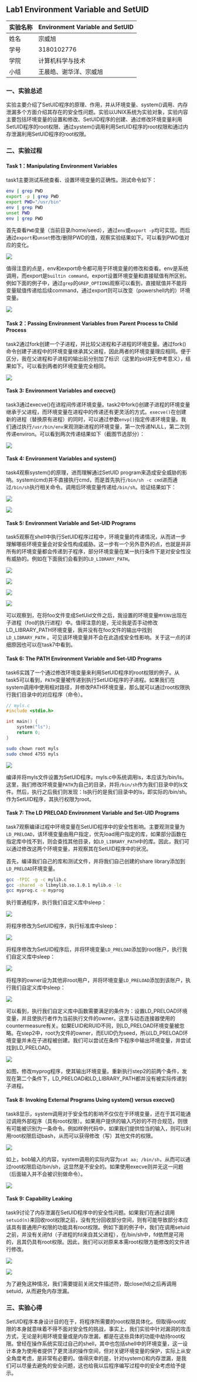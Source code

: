 ## Lab1 Environment Variable and SetUID

| 实验名称 | Environment Variable and SetUID |
| -------- | ------------------------------- |
| 姓名     | 宗威旭                          |
| 学号     | 3180102776                      |
| 学院     | 计算机科学与技术                |
| 小组     | 王晨皓、谢华洋、宗威旭          |

### 一、实验总述

实验主要介绍了SetUID程序的原理、作用，并从环境变量、system()调用、内存泄漏多个方面介绍其存在的安全性问题。实验以UNIX系统为实验对象，实验内容主要包括环境变量的设置和修改、SetUID程序的创建、通过修改环境变量利用SetUID程序的root权限、通过system()调用利用SetUID程序的root权限和通过内存泄漏利用SetUID程序的root权限。

### 二、实验过程

#### Task 1：Manipulating Environment Variables

task1主要测试系统查看、设置环境变量的正确性。测试命令如下：

```bash
env | grep PWD
export -p | grep PWD
export PWD="/usr/bin"
env | grep PWD
unset PWD
env | grep PWD
```

首先查看`PWD`变量（当前目录/home/seed），通过`env`或`export -p`均可实现。而后通过`export`和`unset`修改/删除PWD的值，观察实验结果如下。可以看到PWD值对应的变化。

![](./image/task1_1.png)

值得注意的点是，env和export命令都可用于环境变量的修改和查看。env是系统调用，而export是`builtin command`。export设置环境变量和直接赋值有所区别。例如下面的例子中，通过`grep`的`GREP_OPTIONS`观察可以看到，直接赋值并不能将变量赋值传递给后续command，通过export则可以改变（powershell内的）环境变量。

![](./image/task1_2.png)

#### Task 2：Passing Environment Variables from Parent Process to Child Process

task2通过fork创建一个子进程，并比较父进程和子进程的环境变量。通过fork()命令创建子进程中的环境变量继承其父进程，因此两者的环境变量理应相同。便于区分，我在父进程和子进程的输出前分别加了标识（这里的pid并无参考意义），结果如下。可以看到两者的环境变量完全相同。

![](./image/task2_1.png)

#### Task 3: Environment Variables and execve()

task3通过execve()在进程间传递环境变量。task2中fork()创建子进程的环境变量继承于父进程，而环境变量在进程中的传递还有更灵活的方式。`execve()`在创建新的进程（替换原有进程）的同时，可以通过参数`envp[]`指定传递环境变量。我们通过执行`/usr/bin/env`来观测新进程的环境变量，第一次传递NULL，第二次则传递environ。可以看到两次传递结果如下（截图节选部分）：

![](./image/task3_1.png)

#### Task 4: Environment Variables and system()

task4观察system()的原理，进而理解通过SetUID program来造成安全威胁的影响。system(cmd)并不直接执行cmd，而是首先执行`/bin/sh -c cmd`进而通过`/bin/sh`执行相关命令。调用后环境变量传递给`/bin/sh`。验证结果如下：

![](./image/task4_1.png)

![](./image/task4_2.png)

#### Task 5: Environment Variable and Set-UID Programs

task5观察在shell中执行SetUID程序过程中，环境变量的传递情况，从而进一步理解哪些环境变量会对安全性构成威胁。这一步有一个另外意外的点，也就是并非所有的环境变量都会传递到子程序，部分环境变量在某一执行条件下是对安全性没有威胁的。例如在下面我们会看到的`LD_LIBRARY_PATH`。

![](./image/task5_1.png)

![](./image/task5_2.png)

![](./image/task5_3.png)

![](./image/task5_4.png)

可以观察到，在将foo文件变成SetUid文件之后，我设置的环境变量`MYENV`出现在子进程（foo的执行进程）中。值得注意的是，无论我是否手动修改LD_LIBRARY_PATH环境变量，我并没有在foo文件的输出中找到`LD_LIBRARY_PATH` 。可见该环境变量并不会在此造成安全性影响。关于这一点的详细原因也可以在task7中看到。

#### Task 6: The PATH Environment Variable and Set-UID Programs

task6实践了一个通过修改环境变量来利用SetUID程序的root权限的例子。从task5可以看到，`PATH`变量被传递到执行SetUID程序的子进程。如果我们在system调用中使用相对路径，并修改PATH环境变量，那么就可以通过root权限执行我们目录中的对应程序（命令）。

```c++
// myls.c
#include <stdio.h>

int main() {
    system("ls");
    return 0;
}
```

```bash
sudo chown root myls
sudo chmod 4755 myls
```

![](./image/task6_1.png)

编译并将myls文件设置为SetUID程序。myls.c中系统调用ls，本应该为/bin/ls。这里，我们修改环境变量`PATH`为自己的目录，并将`/bin/sh`作为我们目录中的ls文件。然后，执行之后我们则发现：ls执行的是我们目录中的ls，即实际的/bin/sh。作为SetUID程序，其执行权限为root。

#### Task 7: The LD PRELOAD Environment Variable and Set-UID Programs

task7观察编译过程中环境变量在SetUID程序中的安全性影响。主要观测变量为`LD_PRELOAD`，该环境变量由用户指定，优先load用户指定的库，如果部分函数在指定库中找不到，则会查找其他目录，如`LD_LIBRARY_PATH`中的库。因此，我们可以通过修改这两个环境变量，并观察其在SetUID程序中的状况。

首先，编译我们自己的库和测试文件，并将我们自己创建的share library添加到`LD_PRELOAD`环境变量。

```bash
gcc -fPIC -g -c mylib.c
gcc -shared -o libmylib.so.1.0.1 mylib.o -lc
gcc myprog.c -o myprog
```

执行普通程序，执行我们自定义库中sleep：

![](./image/task7_1.png)

将程序修改为SetUID程序，执行标准库中sleep：

![](./image/task7_2.png)

将程序修改为SetUID程序后，并将环境变量`LD_PRELOAD`添加到root账户，执行我们自定义库中sleep：

![](./image/task7_3.png)

将程序的owner设为其他非root用户，并将环境变量`LD_PRELOAD`添加到该账户，执行我们自定义库中sleep：

![](./image/task7_4.png)

可以看到，执行我们自定义库中函数需要满足的条件为：设置LD_PRELOAD环境变量，并且使执行者作为当前执行文件的owner。这里与动态连接器使用的countermeasure有关。如果EUID和RUID不同，则LD_PRELOAD环境变量被忽略。在step2中，root为文件的owner，而EUID仍为seed，所以LD_PRELOAD环境变量并未在子进程被创建。我们可以尝试在条件下程序中输出环境变量，并尝试找到LD_PRELOAD。

![](./image/task7_5.png)

如图，修改myprog程序，使其输出环境变量。重新执行step2的前两个条件，发现在第二个条件下，LD_PRELOAD和LD_LIBRARY_PATH都并没有被实际传递到子进程。

#### Task 8: Invoking External Programs Using system() versus execve()

task8显示，system调用对于安全性的影响不仅仅在于环境变量，还在于其可能通过调用外部程序（具有root权限）。如果用户提供的输入巧妙的不符合规范，则很有可能被识别为一条命令。例如样例代码中，如果我们提供恰当的输入，则可以利用root权限启动bash，从而可以获得修改（写）其他文件的权限。

![](./image/task8_1.png)

如上，bob输入的内容，system调用的实际内容为`cat aa; /bin/sh`，从而可以通过root权限启动/bin/sh，这显然是不安全的。如果使用execve则并无这一问题（后面输入并不会被识别做命令）。

![](./image/task8_2.png)

#### Task 9: Capability Leaking

task9讨论了内存泄漏在SetUID程序中的安全性问题。如果我们在通过调用`setuid(n)`来回收root权限之前，没有充分回收部分空间，则有可能导致部分本应该具有普通用户权限的功能具有root权限。例如下面的例子中，我们在调用setuid之前，并没有关闭fd（子进程的fd来自其父进程），在/bin/sh中，fd依然是可用的，且其仍具有root权限。因此，我们可以对原来本需root权限方能修改的文件进行修改。

![](./image/task9_1.png)

![](./image/task9_2.png)

为了避免这种情况，我们需要提前关闭文件描述符，既close(fd)之后再调用setuid，从而避免内存泄漏。

### 三、实验心得

SetUID程序本身设计目的在于，将程序所需要的root权限具体化。但取得root权限的本身就意味着不得不面对安全性的挑战，事实上，我们实验中针对漏洞的攻击方式，无论是利用环境变量或是内存泄漏，都是在这些具体的功能中劫持root权限。曾经在操作系统实现过自己的shell，其中也包括shell中的环境变量，这一设计本身为使用者提供了更灵活的操作空间，但对关键环境变量的保护，实际上从安全角度考虑，是非常有必要的。值得庆幸的是，针对system()和内存泄漏，是我们可以尽量去避免的安全问题，这也给我以后程序编写过程中的安全考虑给予提示。